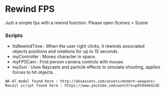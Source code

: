 # Rewind FPS

Just a simple fps with a rewind function.
Please open Scenes > Scene

### Scripts 

- ItsRewindTime : When the user right clicks, it rewinds associated objects positions and rotations for up to 15 seconds.
- myController : Moves character in space.
- myFPSCam : First person camera controls with mouse.
- myGun : Uses Raycasts and particle effects to simulate shooting, applies forces to hit objects.

```
AK-47 model found here : http://devassets.com/assets/modern-weapons/
Recoil script found here : https://www.youtube.com/watch?v=p9t044U4i5E
```
